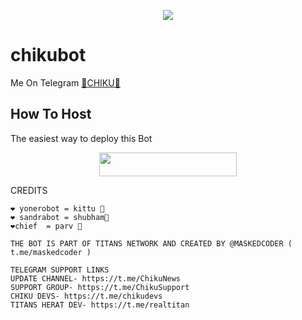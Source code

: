 <p align="center">
  <img src="https://telegra.ph/file/0e1e31bbf2098144f9679.jpg">
</p>

# chikubot
Me On Telegram [🍁CHIKU🍁](https://t.me/MissChiku_Bot)

## How To Host
The easiest way to deploy this Bot
<p align="center"><a href="https://heroku.com/deploy?template=https://github.com/titanscoder/TITANS-CHIKU"> <img src="https://img.shields.io/badge/Deploy%20To%20Heroku-white?style=for-the-badge&logo=heroku" width="220" height="38.45"/></a></p>
 
CREDITS
```
❤️ yonerobot = kittu 🌹
❤️ sandrabot = shubham🌹
❤️chief  = parv 🌹

THE BOT IS PART OF TITANS NETWORK AND CREATED BY @MASKEDCODER ( t.me/maskedcoder )

TELEGRAM SUPPORT LINKS
UPDATE CHANNEL- https://t.me/ChikuNews
SUPPORT GROUP- https://t.me/ChikuSupport
CHIKU DEVS- https://t.me/chikudevs
TITANS HERAT DEV- https://t.me/realtitan
```
